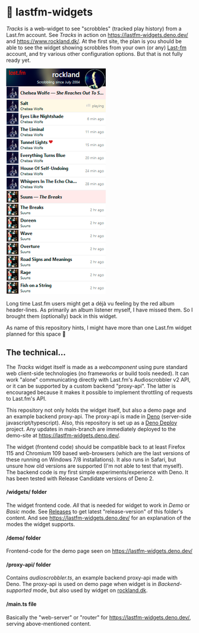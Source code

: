 # 🔴 lastfm-widgets

*Tracks* is a web-widget to see "scrobbles" (tracked play history) from a Last.fm account. See *Tracks* in action
on https://lastfm-widgets.deno.dev/ and https://www.rockland.dk/. At the first site, the plan is you should be able
to see the widget showing scrobbles from your own (or any) [Last-fm](https://www.last.fm/) account, and try various
other configuration options. But that is not fully ready yet.

[![Tracks screenshot](Tracks.png "Tracks widget example")](https://www.last.fm/user/rockland)

Long time Last.fm users might get a déjà vu feeling by the red album header-lines. As primarily an album listener
myself, I have missed them. So I brought them (optionally) back in this widget.

As name of this repository hints, I might have more than one Last.fm widget planned for this space 🙂

## The technical...

The *Tracks* widget itself is made as a *webcomponent* using pure standard web client-side technologies
(no frameworks or build tools needed). It can work "alone" communicating directly with Last.fm's
Audioscrobbler v2 API, or it can be supported by a custom backend "proxy-api". The latter is encouraged
because it makes it possible to implement throttling of requests to Last.fm's API.

This repository not only holds the widget itself, but also a demo page and an example backend proxy-api. The
proxy-api is made in [Deno](https://deno.com/) (server-side javascript/typescript). Also, this repository is set
up as a [Deno Deploy](https://deno.com/deploy) project. Any updates in main-branch are immediately
deployed to the demo-site at https://lastfm-widgets.deno.dev/.

The widget (frontend code) should be compatible back to at least Firefox 115 and Chromium 109 based web-browsers
(which are the last versions of these running on Windows 7/8 installations). It also runs in Safari, but unsure
how old versions are supported (I'm not able to test that myself).
The backend code is my first simple experiments/experience with Deno. It has been tested with Release Candidate
versions of Deno 2.

#### /widgets/ folder

The widget frontend code. *All* that is needed for widget to work in *Demo* or *Basic* mode. See
[Releases](https://github.com/StigNygaard/lastfm-widgets/releases) to get latest "release-version" of this folder's
content. And see https://lastfm-widgets.deno.dev/ for an explanation of the modes the widget supports.

#### /demo/ folder

Frontend-code for the demo page seen on https://lastfm-widgets.deno.dev/

#### /proxy-api/ folder

Contains *audioscrobbler.ts*, an example backend proxy-api made with Deno. The proxy-api is used on demo page when
widget is in *Backend-supported* mode, but also used by widget on [rockland.dk](https://www.rockland.dk/).

#### /main.ts file

Basically the "web-server" or "router" for https://lastfm-widgets.deno.dev/, serving above-mentioned content.

